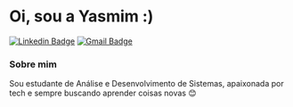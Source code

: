 # Oi, sou a Yasmim :)

[![Linkedin Badge](https://img.shields.io/badge/-LinkedIn-blue?style=flat-square&logo=Linkedin&logoColor=white&link=https://www.linkedin.com/in/yasmimgnoli/)](https://www.linkedin.com/in/yasmimgnoli/)
[![Gmail Badge](https://img.shields.io/badge/-Gmail-000?style=flat-square&logo=Gmail&logoColor=white&link=https://mail.google.com/mail/u/yasmiim.gnoli@gmail.com/)](https://mail.google.com/mail/u/yasmiim.gnoli@gmail.com/)
### Sobre mim
Sou estudante de Análise e Desenvolvimento de Sistemas, apaixonada por tech e sempre buscando aprender coisas novas 😊
